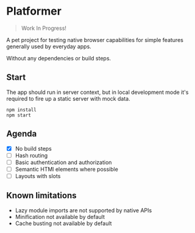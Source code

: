 # Platformer

> Work In Progress!

A pet project for testing native browser capabilities for simple features
generally used by everyday apps.

Without any dependencies or build steps.

## Start

The app should run in server context, but in local development mode it's
required to fire up a static server with mock data.

```
npm install
npm start
```

## Agenda

- [x] No build steps
- [ ] Hash routing
- [ ] Basic authentication and authorization
- [ ] Semantic HTMl elements where possible
- [ ] Layouts with slots

## Known limitations

- Lazy module imports are not supported by native APIs
- Minification not available by default
- Cache busting not available by default
